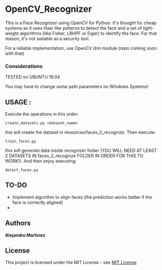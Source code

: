 # OpenCV_Recognizer

This is a Face Recognizer using OpenCV for Python.
It's thought for cheap systems as it uses Haar like patterns to detect the face and a set of light-weight algorithms (like Fisher, LBHPF or Eiger) to identify the face. 
For that reason, it's not suitable as a security tool.

For a reliable implementation, use OpenCV dnn module (repo coming soon with that)

### Considerations

TESTED on UBUNTU 19.04

You may have to change some path parameters on Windows Systems!

## USAGE :

Execute the operations in this order:
```
create_datasets.py <dataset_name>
```
this will create the dataset in resources/faces_2_recognize. Then execute:

```
train_faces.py
```
this will generate data inside recognizer folder
(YOU WILL NEED AT LEAST 2 DATASETS IN faces_2_recognize FOLDER IN ORDER FOR THIS TO WORK!).
And then enjoy executing:

```
detect_faces.py 
```
## TO-DO

* Implement algorithm to align faces (the prediction works better if the face is correctly aligned)
* 
## Authors

**Alejandro Martinez** 


## License

This project is licensed under the MIT License - see [MIT License](https://opensource.org/licenses/mit-license.php) 

